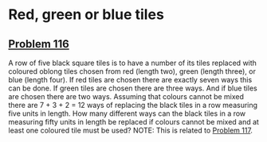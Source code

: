 # Red, green or blue tiles
## [Problem 116](https://projecteuler.net/problem=116)
A row of five black square tiles is to have a number of its tiles replaced with coloured oblong tiles chosen from red (length two), green (length three), or blue (length four).
If red tiles are chosen there are exactly seven ways this can be done.
If green tiles are chosen there are three ways.
And if blue tiles are chosen there are two ways.
Assuming that colours cannot be mixed there are 7 + 3 + 2 = 12 ways of replacing the black tiles in a row measuring five units in length.
How many different ways can the black tiles in a row measuring fifty units in length be replaced if colours cannot be mixed and at least one coloured tile must be used?
NOTE: This is related to [Problem 117](problem=117).
